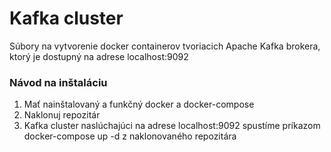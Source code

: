 # Kafka cluster
Súbory na vytvorenie docker containerov tvoriacich Apache Kafka brokera, ktorý je dostupný na adrese localhost:9092

### Návod na inštaláciu
1. Mať nainštalovaný a funkčný docker a docker-compose
2. Naklonuj repozitár
3. Kafka cluster naslúchajúci na adrese localhost:9092 spustíme príkazom docker-compose up -d z naklonovaného repozitára


